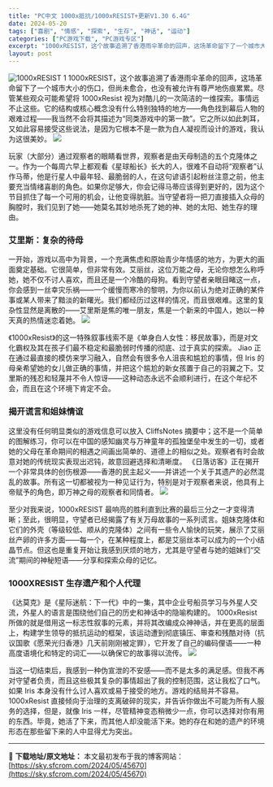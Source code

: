 ```yaml
---
title: "PC中文 1000x抵抗/1000xRESIST+更新V1.30 6.4G"
date: 2024-05-20
tags: ["喜剧", "情感", "探索", "生存", "神话", "运动"]
categories: ["PC游戏下载", "PC游戏专区"]
excerpt: "1000xRESIST，这个故事追溯了香港雨伞革命的回声，这场革命留下了一个城市大小的伤口，但尚未愈合，也没有被允许有尊严地伤痕累累。尽管某些观众可能希望将 1000xResist 视为对酷儿的一次简洁的一维探索。事情远不止这些。它的结构或核心概念没有什么特别独特的地方——角色找到幕后人物的艰难过程&hellip;"
layout: post
---
```


<img class="aligncenter" src="https://sky.sfcrom.com/wp-content/uploads/2024/05/20240520093940-f0a17.jpeg" alt="1000xRESIST 1" />
1000xRESIST，这个故事追溯了香港雨伞革命的回声，这场革命留下了一个城市大小的伤口，但尚未愈合，也没有被允许有尊严地伤痕累累。尽管某些观众可能希望将 1000xResist 视为对酷儿的一次简洁的一维探索。事情远不止这些。它的结构或核心概念没有什么特别独特的地方——角色找到幕后人物的艰难过程——我当然不会将其描述为“同类游戏中的第一款”。它之所以如此刺耳，又如此容易接受这些说法，是因为它根本不是一款为白人凝视而设计的游戏，我认为这很美妙。

<img src="https://sky.sfcrom.com/wp-content/uploads/2024/05/20240520093945-7507f.jpeg" />

<span>玩家（大部分）通过观察者的眼睛看世界，观察者是由天母制造的五个克隆体之一。作为一个每周六早上都观看《星球船长》长大的人，很难不自动将“观察者”认作马蒂，他是行星人中最年轻、最脆弱的人，在这句谚语引起粉丝注意之前，他主要充当情绪喜剧的角色。如果你足够大，你会记得马蒂应该得到更好的，因为这个节目抓住了每一个可用的机会，让他变得肮脏。当守望者将一把刀直接插入众母的胸膛时，我们见到了她——她莫名其妙地杀死了她的神、她的太阳、她生存的理由。</span>
<h3><span>艾里斯：复杂的待母</span></h3>
<span>一开始，游戏以高中为背景，一个充满焦虑和原始青少年情感的地方，为更大的画面奠定基础。它很简单，但非常有效。艾丽丝，这位万能之母，无论你想怎么称呼她，她不仅不讨人喜欢，而且还是一个冷酷的母狗。看到守望者亲眼目睹这一点，你会感到一丝幸灾乐祸——一个缓慢而寒冷的黎明，为你以前认为绝对正确的某件事或某人带来了黯淡的新曙光。我们都经历过这样的情况，而且很艰难。这里的复杂性显然是离散的——艾里斯是焦的唯一朋友，焦是一个新来的中国人，她以一种天真的热情迷恋着她。</span>

<img src="https://sky.sfcrom.com/wp-content/uploads/2024/05/20240520093945-4fe0e.jpeg" />

<span>《1000xResist》的这一特殊叙事线索不是《单身白人女性：移民故事》，而是对文化霸权及其在孩子们最不稳定和最脆弱时传播的彻底、过于真实的探索。 Jiao 正在通过最直接的模仿来学习融入，自然会有很多令人沮丧和尴尬的事情，但 Iris 的母亲希望她的女儿做正确的事情，并把这个尴尬的新女孩置于自己的羽翼之下。艾里斯的残忍和轻蔑并不令人惊讶——这种动态永远不会顺利进行，在这个年纪不会，而且在这个环境下肯定不会。</span>
<h3><span>揭开谎言和姐妹情谊</span></h3>
<span>这里没有任何明显类似的游戏信息可以放入 CliffsNotes 摘要中；这不是一个简单的图解练习，你可以在中国的感知幽灵与万神童年的孤独堡垒中发生的一切，或者她的父母在革命期间的相遇之间画出简单的、道德上的相似之处。观察者有时会故意对她的传统现实表现出迟钝，故意回避选择和清晰度。 《日落访客》正在揭开一个非常具体的创伤根源——香港的民主起义——并讲述一个关于其遗产的必然混乱的故事。所有这一切都被视为一种见证行为，特别是对于观察者来说，他具有上帝赋予的角色，即万神之母的观察者和同情者。</span>

<img src="https://sky.sfcrom.com/wp-content/uploads/2024/05/20240520093946-21654.jpeg" />

<span>至少对我来说，1000xRESIST 最响亮的胜利直到比赛的最后三分之一才变得清晰；至此，很明显，守望者已经揭露了有关万母故事的一系列谎言。姐妹克隆体和它们的外壳（等级较低、顺从的克隆体）之间有一些令人愉快的玩笑，展示了艾丽丝产卵的许多方面——每一个，在某种程度上，都是艾丽丝本可以成为的一个小结晶节点。但这也是重复开始让我感到厌烦的地方，尤其是守望者与她的姐妹们“交流”期间的神秘短语——分享和探索众母的记忆。</span>
<h3><span>1000XRESIST 生存遗产和个人代理</span></h3>
<span>《达莫克》是《星际迷航：下一代》中的一集，其中企业号船员学习与外星人交流，外星人的语言是围绕他们自己的历史和神话中的隐喻构建的。 1000xResist 所做的就是借用这一标志性叙事的元素，并将其改编成众神神话，并在更高的层面上，构建学生领导的抵抗运动的框架，该运动遭到彻底镇压、审查和残酷对待（抗议国歌《愿荣光归香港》几天前刚刚被定罪），它开发了自己的编码俚语——一种高度语境化和特定的词汇——以​​确保它的故事得以流传。</span>

<img src="https://sky.sfcrom.com/wp-content/uploads/2024/05/20240520093946-d1580.jpeg" />

当这一切结束后，我感到一种伪宣泄的不安感——而不是太多的满足感。但我不再对守望者负责，而且这些极其复杂的事情超出了我的控制范围，这让我松了口气。如果 Iris 本身没有什么讨人喜欢或易于接受的地方。游戏的结局并不容易。 1000xResist 直接倾向于治理的支离破碎的现实，并告诉你做出不可能为所有人服务的选择，但是，就像 Iris 一样，尽管精神变态稍微少一点，你可以选择对你有用的东西。毕竟，她活了下来，而其他人却没能活下来。她的存在和她的遗产的环境形态在那些留下来的人中显得尤为突出。

---
📖 **下载地址/原文地址：** 本文最初发布于我的博客网站：[https://sky.sfcrom.com/2024/05/45670](https://sky.sfcrom.com/2024/05/45670)
